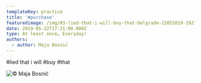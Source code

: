 ```yaml
---
templateKey: practice
title: '#purchase'
featuredimage: /img/03-lied-that-i-will-buy-that-belgrade-22052019-1921.jpg
date: 2019-05-22T17:21:00.000Z
type: At least once… Everyday!
authors:
  - author: Maja Bosnić
---
```

\#lied that i will #buy #that

![© Maja Bosnić](/img/03-lied-that-i-will-buy-that-belgrade-22052019-1921.jpg "purchase © Maja Bosnić")
